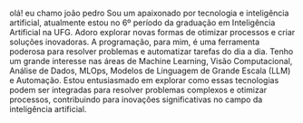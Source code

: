 olá! eu chamo joão pedro 
Sou um apaixonado por tecnologia e inteligência artificial, atualmente estou no 6º período da graduação em Inteligência Artificial na UFG. Adoro explorar novas formas de otimizar processos e criar soluções inovadoras. A programação, para mim, é uma ferramenta poderosa para resolver problemas e automatizar tarefas do dia a dia. 
Tenho um grande interesse nas áreas de Machine Learning, Visão Computacional, Análise de Dados, MLOps, Modelos de Linguagem de Grande Escala (LLM) e Automação. Estou entusiasmado em explorar como essas tecnologias podem ser integradas para resolver problemas complexos e otimizar processos, contribuindo para inovações significativas no campo da inteligência artificial.
